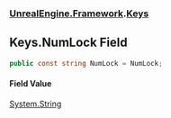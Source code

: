 ### [UnrealEngine.Framework](./UnrealEngine-Framework.md 'UnrealEngine.Framework').[Keys](./Keys.md 'UnrealEngine.Framework.Keys')
## Keys.NumLock Field
  
```csharp
public const string NumLock = NumLock;
```
#### Field Value
[System.String](https://docs.microsoft.com/en-us/dotnet/api/System.String 'System.String')  
